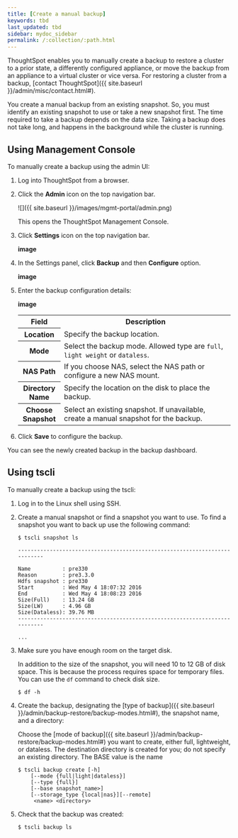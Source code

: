 ```yaml
---
title: [Create a manual backup]
keywords: tbd
last_updated: tbd
sidebar: mydoc_sidebar
permalink: /:collection/:path.html
---
```

ThoughtSpot enables you to manually create a backup to restore a cluster to a prior state, a differently configured appliance, or move the backup from an appliance to a virtual cluster or vice versa. For restoring a cluster from a backup, [contact ThoughtSpot]({{ site.baseurl }}/admin/misc/contact.html#).

You create a manual backup from an existing snapshot. So, you must identify an existing snapshot to use or take a new snapshot first. The time required to take a backup depends on the data size. Taking a backup does not take long, and happens in the background while the cluster is running.


## Using Management Console
To manually create a backup using the admin UI:
1. Log into ThoughtSpot from a browser.
2. Click the **Admin** icon on the top navigation bar.

   ![]({{ site.baseurl }}/images/mgmt-portal/admin.png)

   This opens the ThoughtSpot Management Console.
3. Click **Settings** icon on the top navigation bar.

   **image**

4. In the Settings panel, click **Backup** and then  **Configure** option.

   **image**  


5. Enter the backup configuration details:

   **image**

   <table>
   <colgroup>
   <col width="20%" />
   <col width="80%" />
   </colgroup>
   <tr>
   <th>Field</th>
   <th>Description</th>
   </tr>
   <tr>
   <th>Location</th>
   <td>Specify the backup location.</td>
   </tr>
   <tr>
   <th>Mode</th>
   <td>Select the backup mode. Allowed type are <code>full</code>, <code>light weight</code> or <code>dataless</code>.</td>
   </tr>
   <tr>
   <th>NAS Path</th>
   <td>If you choose NAS, select the NAS path or configure a new NAS mount.</td>
   </tr>
   <tr>
   <th>Directory Name</th>
   <td>Specify the location on the disk to place the backup.</td>
   </tr>
   <tr>
   <th>Choose Snapshot</th>
   <td>Select an existing snapshot. If unavailable, create a manual snapshot for the backup.</td>
   </tr>
   </table>

6. Click **Save** to configure the backup.

You can see the newly created backup in the backup dashboard.

## Using tscli
To manually create a backup using the tscli:
1. Log in to the Linux shell using SSH.
2. Create a manual snapshot or find a snapshot you want to use.
   To find a snapshot you want to back up use the following command:

    ```
    $ tscli snapshot ls

    ---------------------------------------------------------------------------

    Name          : pre330
    Reason        : pre3.3.0
    Hdfs snapshot : pre330
    Start         : Wed May 4 18:07:32 2016
    End           : Wed May 4 18:08:23 2016
    Size(Full)    : 13.24 GB
    Size(LW)      : 4.96 GB
    Size(Dataless): 39.76 MB
    ---------------------------------------------------------------------------

    ...
    ```

3. Make sure you have enough room on the target disk.

    In addition to the size of the snapshot, you will need 10 to 12 GB of disk space. This is because the process requires space for temporary files. You can use the `df` command to check disk size.

    ```
    $ df -h
    ```

4. Create the backup, designating the [type of backup]({{ site.baseurl }}/admin/backup-restore/backup-modes.html#), the snapshot name, and a directory:

    Choose the [mode of backup]({{ site.baseurl }}/admin/backup-restore/backup-modes.html#) you want to create, either full, lightweight, or dataless. The destination directory is created for you; do not specify an existing directory. The BASE value is the name

    ```
    $ tscli backup create [-h]
        [--mode {full|light|dataless}]
        [--type {full}]
        [--base snapshot_name>]
        [--storage_type {local|nas}][--remote]
         <name> <directory>
    ```

5. Check that the backup was created:

    ```
    $ tscli backup ls
    ```
